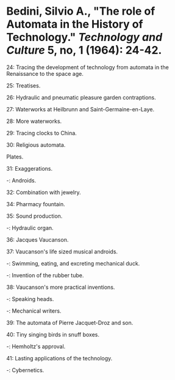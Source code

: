 # Bedini, Silvio A., "The role of Automata in the History of Technology." *Technology and Culture* 5, no, 1 (1964): 24-42.

24: Tracing the development of technology from automata in the Renaissance to the space age.  

25: Treatises.  

26: Hydraulic and pneumatic pleasure garden contraptions.  

27: Waterworks at Heilbrunn and Saint-Germaine-en-Laye.    

28: More waterworks.  

29: Tracing clocks to China.  

30: Religious automata.  

Plates.

31: Exaggerations.  

-: Androids.  

32: Combination with jewelry.  

34: Pharmacy fountain.  

35: Sound production.  

-: Hydraulic organ.  

36: Jacques Vaucanson.   

37: Vaucanson's life sized musical androids.    

-: Swimming, eating, and excreting mechanical duck.  

-: Invention of the rubber tube.  

38: Vaucanson's more practical inventions.  

-: Speaking heads.  

-: Mechanical writers.  

39: The automata of Pierre Jacquet-Droz and son.  

40: Tiny singing birds in snuff boxes.  

-: Hemholtz's approval.  

41: Lasting applications of the technology.  

-: Cybernetics.  
